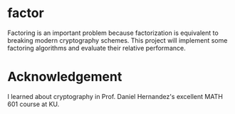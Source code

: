 # factor
Factoring is an important problem because factorization is equivalent to breaking modern cryptography schemes. This project will implement some factoring algorithms and evaluate their relative performance.

# Acknowledgement
I learned about cryptography in Prof. Daniel Hernandez's excellent MATH 601 course at KU.
